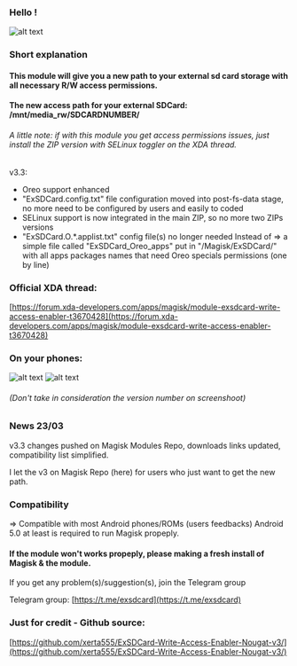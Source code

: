 ### Hello !

![alt text](https://img11.hostingpics.net/pics/401005microsdcardicon66397.png "Logo ExSDCard")

### Short explanation
#### This module will give you a new path to your external sd card storage with all necessary R/W access permissions.

#### The new access path for your external SDCard: /mnt/media_rw/SDCARDNUMBER/

###### A little note: if with this module you get access permissions issues, just install the ZIP version with SELinux toggler on the XDA thread.

v3.3:
- Oreo support enhanced
- "ExSDCard.config.txt" file configuration moved into post-fs-data stage, no more need to be configured by users and easily to coded
- SELinux support is now integrated in the main ZIP, so no more two ZIPs versions
- "ExSDCard.O.*.applist.txt" config file(s) no longer needed
        Instead of => a simple file called "ExSDCard_Oreo_apps" put in "/Magisk/ExSDCard/" with all apps packages names that need Oreo specials permissions (one by line)

### Official XDA thread:
[https://forum.xda-developers.com/apps/magisk/module-exsdcard-write-access-enabler-t3670428](https://forum.xda-developers.com/apps/magisk/module-exsdcard-write-access-enabler-t3670428)


### On your phones:
![alt text](https://img11.hostingpics.net/pics/435669Screenshot20171008172017.png "SCR_Onyourphone1")
![alt text](https://img11.hostingpics.net/pics/944605Screenshot20170909143851.png "SCR_Onyourphone2")
###### (Don't take in consideration the version number on screenshoot)

### News 23/03
v3.3 changes pushed on Magisk Modules Repo, downloads links updated, compatibility list simplified.

I let the v3 on Magisk Repo (here) for users who just want to get the new path.


### Compatibility
=> Compatible with most Android phones/ROMs (users feedbacks)
Android 5.0 at least is required to run Magisk propeply.


#### If the module won't works propeply, please making a fresh install of Magisk & the module.


If you get any problem(s)/suggestion(s), join the Telegram group

Telegram group: [https://t.me/exsdcard](https://t.me/exsdcard)


### Just for credit - Github source: <br />
[https://github.com/xerta555/ExSDCard-Write-Access-Enabler-Nougat-v3/](https://github.com/xerta555/ExSDCard-Write-Access-Enabler-Nougat-v3/)
